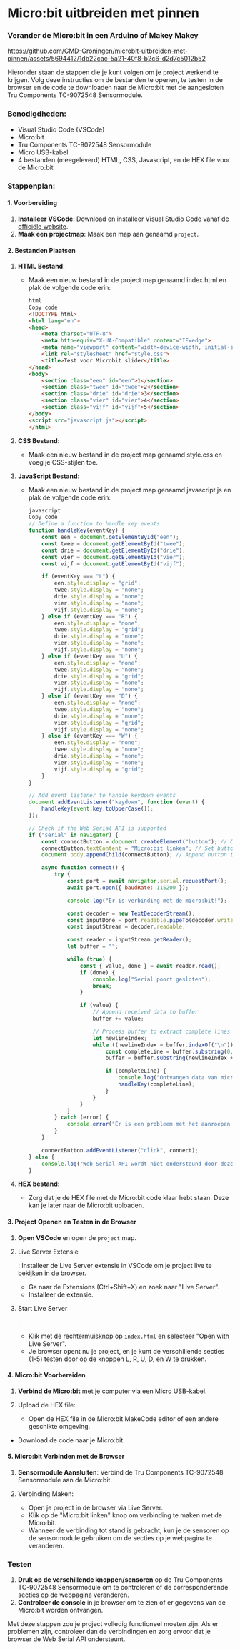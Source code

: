 # Micro:bit uitbreiden met pinnen
### Verander de Micro:bit in een Arduino of Makey Makey

https://github.com/CMD-Groningen/microbit-uitbreiden-met-pinnen/assets/5694412/1db22cac-5a21-40f8-b2c6-d2d7c5012b52

Hieronder staan de stappen die je kunt volgen om je project werkend te krijgen. Volg deze instructies om de bestanden te openen, te testen in de browser en de code te downloaden naar de Micro:bit met de aangesloten Tru Components TC-9072548 Sensormodule.

### Benodigdheden:

- Visual Studio Code (VSCode)
- Micro:bit
- Tru Components TC-9072548 Sensormodule
- Micro USB-kabel
- 4 bestanden (meegeleverd) HTML, CSS, Javascript, en de HEX file voor de Micro:bit

### Stappenplan:

#### 1. Voorbereiding

1. **Installeer VSCode**: Download en installeer Visual Studio Code vanaf [de officiële website](https://code.visualstudio.com/).
2. **Maak een projectmap**: Maak een map aan genaamd `project`.

#### 2. Bestanden Plaatsen

1. **HTML Bestand**:

   - Maak een nieuw bestand in de project map genaamd index.html en plak de volgende code erin:

     ```html
     html
     Copy code
     <!DOCTYPE html>
     <html lang="en">
     <head>
         <meta charset="UTF-8">
         <meta http-equiv="X-UA-Compatible" content="IE=edge">
         <meta name="viewport" content="width=device-width, initial-scale=1.0">
         <link rel="stylesheet" href="style.css">
         <title>Test voor Microbit slider</title>
     </head>
     <body>
         <section class="een" id="een">1</section>
         <section class="twee" id="twee">2</section>
         <section class="drie" id="drie">3</section>
         <section class="vier" id="vier">4</section>
         <section class="vijf" id="vijf">5</section>
     </body>
     <script src="javascript.js"></script>
     </html>
     ```

2. **CSS Bestand**:

   - Maak een nieuw bestand in de project map genaamd style.css en voeg je CSS-stijlen toe.

3. **JavaScript Bestand**:

   - Maak een nieuw bestand in de project map genaamd javascript.js en plak de volgende code erin:

     ```javascript
     javascript
     Copy code
     // Define a function to handle key events
     function handleKey(eventKey) {
         const een = document.getElementById("een");
         const twee = document.getElementById("twee");
         const drie = document.getElementById("drie");
         const vier = document.getElementById("vier");
         const vijf = document.getElementById("vijf");
     
         if (eventKey === "L") {
             een.style.display = "grid";
             twee.style.display = "none";
             drie.style.display = "none";
             vier.style.display = "none";
             vijf.style.display = "none";
         } else if (eventKey === "R") {
             een.style.display = "none";
             twee.style.display = "grid";
             drie.style.display = "none";
             vier.style.display = "none";
             vijf.style.display = "none";
         } else if (eventKey === "U") {
             een.style.display = "none";
             twee.style.display = "none";
             drie.style.display = "grid";
             vier.style.display = "none";
             vijf.style.display = "none";
         } else if (eventKey === "D") {
             een.style.display = "none";
             twee.style.display = "none";
             drie.style.display = "none";
             vier.style.display = "grid";
             vijf.style.display = "none";
         } else if (eventKey === "W") {
             een.style.display = "none";
             twee.style.display = "none";
             drie.style.display = "none";
             vier.style.display = "none";
             vijf.style.display = "grid";
         }
     }
     
     // Add event listener to handle keydown events
     document.addEventListener("keydown", function (event) {
         handleKey(event.key.toUpperCase());
     });
     
     // Check if the Web Serial API is supported
     if ("serial" in navigator) {
         const connectButton = document.createElement("button"); // Create a connect button
         connectButton.textContent = "Micro:bit linken"; // Set button text
         document.body.appendChild(connectButton); // Append button to the document body
     
         async function connect() {
             try {
                 const port = await navigator.serial.requestPort();
                 await port.open({ baudRate: 115200 });
     
                 console.log("Er is verbinding met de micro:bit!");
     
                 const decoder = new TextDecoderStream();
                 const inputDone = port.readable.pipeTo(decoder.writable);
                 const inputStream = decoder.readable;
     
                 const reader = inputStream.getReader();
                 let buffer = "";
     
                 while (true) {
                     const { value, done } = await reader.read();
                     if (done) {
                         console.log("Serial poort gesloten");
                         break;
                     }
     
                     if (value) {
                         // Append received data to buffer
                         buffer += value;
     
                         // Process buffer to extract complete lines
                         let newlineIndex;
                         while ((newlineIndex = buffer.indexOf("\n")) !== -1) {
                             const completeLine = buffer.substring(0, newlineIndex).trim();
                             buffer = buffer.substring(newlineIndex + 1);
     
                             if (completeLine) {
                                 console.log("Ontvangen data van micro:bit:", completeLine);
                                 handleKey(completeLine);
                             }
                         }
                     }
                 }
             } catch (error) {
                 console.error("Er is een probleem met het aanroepen van de micro:bit: ", error);
             }
         }
     
         connectButton.addEventListener("click", connect);
     } else {
         console.log("Web Serial API wordt niet ondersteund door deze browser.");
     }
     ```

4. **HEX bestand**:

   - Zorg dat je de HEX file met de Micro:bit code klaar hebt staan. Deze kan je later naar de Micro:bit uploaden.

#### 3. Project Openen en Testen in de Browser

1. **Open VSCode** en open de `project` map.

2. Live Server Extensie

   : Installeer de Live Server extensie in VSCode om je project live te bekijken in de browser.

   - Ga naar de Extensions (Ctrl+Shift+X) en zoek naar "Live Server".
   - Installeer de extensie.

3. Start Live Server

   :

   - Klik met de rechtermuisknop op `index.html` en selecteer "Open with Live Server".
   - Je browser opent nu je project, en je kunt de verschillende secties (1-5) testen door op de knoppen L, R, U, D, en W te drukken.

#### 4. Micro:bit Voorbereiden

1. **Verbind de Micro:bit** met je computer via een Micro USB-kabel.

2. Upload de HEX file:

   - Open de HEX file in de Micro:bit MakeCode editor of een andere geschikte omgeving.
- Download de code naar je Micro:bit.

#### 5. Micro:bit Verbinden met de Browser

1. **Sensormodule Aansluiten**: Verbind de Tru Components TC-9072548 Sensormodule aan de Micro:bit.

2. Verbinding Maken:

   - Open je project in de browser via Live Server.
   - Klik op de "Micro:bit linken" knop om verbinding te maken met de Micro:bit.
   - Wanneer de verbinding tot stand is gebracht, kun je de sensoren op de sensormodule gebruiken om de secties op je webpagina te veranderen.

### Testen

1. **Druk op de verschillende knoppen/sensoren** op de Tru Components TC-9072548 Sensormodule om te controleren of de corresponderende secties op de webpagina veranderen.
2. **Controleer de console** in je browser om te zien of er gegevens van de Micro:bit worden ontvangen.

Met deze stappen zou je project volledig functioneel moeten zijn. Als er problemen zijn, controleer dan de verbindingen en zorg ervoor dat je browser de Web Serial API ondersteunt.
